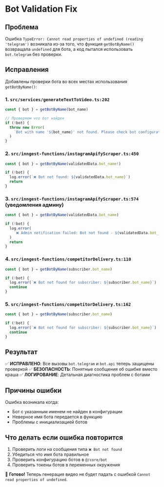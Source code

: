 # Bot Validation Fix

## Проблема

Ошибка `TypeError: Cannot read properties of undefined (reading 'telegram')` возникала из-за того, что функция `getBotByName()` возвращала `undefined` для бота, а код пытался использовать `bot.telegram` без проверки.

## Исправления

Добавлены проверки бота во всех местах использования `getBotByName()`:

### 1. `src/services/generateTextToVideo.ts:202`

```typescript
const { bot } = getBotByName(bot_name)

// Проверяем что бот найден
if (!bot) {
  throw new Error(
    `Bot with name '${bot_name}' not found. Please check bot configuration.`
  )
}
```

### 2. `src/inngest-functions/instagramApifyScraper.ts:450`

```typescript
const { bot } = getBotByName(validatedData.bot_name!)

if (!bot) {
  log.error(`❌ Bot not found: ${validatedData.bot_name}`)
  return
}
```

### 3. `src/inngest-functions/instagramApifyScraper.ts:574` (уведомления админу)

```typescript
const { bot } = getBotByName(validatedData.bot_name)

if (!bot) {
  log.error(
    `❌ Admin notification failed: Bot not found - ${validatedData.bot_name}`
  )
  return
}
```

### 4. `src/inngest-functions/competitorDelivery.ts:110`

```typescript
const { bot } = getBotByName(subscriber.bot_name)

if (!bot) {
  log.error(`❌ Bot not found for subscriber: ${subscriber.bot_name}`)
  continue
}
```

### 5. `src/inngest-functions/competitorDelivery.ts:162`

```typescript
const { bot } = getBotByName(subscriber.bot_name)

if (!bot) {
  log.error(`❌ Bot not found for subscriber: ${subscriber.bot_name}`)
  continue
}
```

## Результат

✅ **ИСПРАВЛЕНО**: Все вызовы `bot.telegram` и `bot.api` теперь защищены проверкой
✅ **БЕЗОПАСНОСТЬ**: Понятные сообщения об ошибке вместо краша
✅ **ЛОГИРОВАНИЕ**: Детальная диагностика проблем с ботами

## Причины ошибки

Ошибка возникала когда:

- Бот с указанным именем не найден в конфигурации
- Неверное имя бота передается в функцию
- Проблемы с инициализацией ботов

## Что делать если ошибка повторится

1. Проверить логи на сообщения типа `❌ Bot not found`
2. Убедиться что имя бота правильное
3. Проверить конфигурацию ботов в `@/core/bot`
4. Проверить токены ботов в переменных окружения

🎉 **Готово!** Теперь генерация видео не будет падать с ошибкой `Cannot read properties of undefined`.
